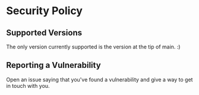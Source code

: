 # Security Policy

## Supported Versions

The only version currently supported is the version at the tip of main. :)

## Reporting a Vulnerability

Open an issue saying that you've found a vulnerability and give a way to get in touch with you.
